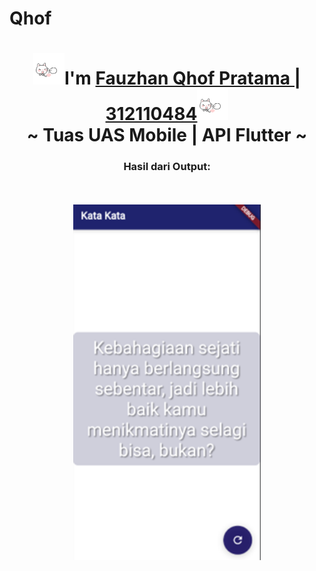 # Qhof
<div align="center">
  <h1><img src="cat.gif" width="50px" height="50px">I'm <a href='https://www.instagram.com/qhof.zn/'>Fauzhan Qhof Pratama | 312110484</a><img src="cat.gif" width="50px" height="50px"><br/>~ Tuas UAS Mobile | API Flutter ~</h1>
  <h3>Hasil dari Output:</h3>
</div>

<br/>
<br/>

<div align = "center">
  <img src="output.png" width = 300px >
</div>

<br/>
<br/>